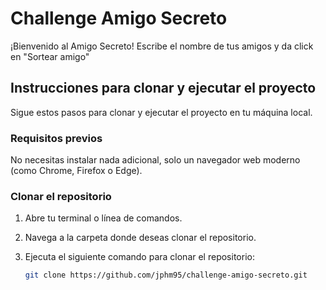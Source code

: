 # Challenge Amigo Secreto

¡Bienvenido al Amigo Secreto!
Escribe el nombre de tus amigos y da click en  "Sortear amigo"

## Instrucciones para clonar y ejecutar el proyecto

Sigue estos pasos para clonar y ejecutar el proyecto en tu máquina local.

### Requisitos previos

No necesitas instalar nada adicional, solo un navegador web moderno (como Chrome, Firefox o Edge).

### Clonar el repositorio

1. Abre tu terminal o línea de comandos.
2. Navega a la carpeta donde deseas clonar el repositorio.
3. Ejecuta el siguiente comando para clonar el repositorio:

   ```bash
   git clone https://github.com/jphm95/challenge-amigo-secreto.git
